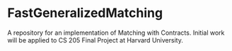 # FastGeneralizedMatching
A repository for an implementation of Matching with Contracts. Initial work will be applied to CS 205 Final Project at Harvard University.
